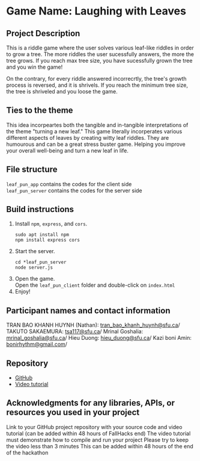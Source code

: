 # Game Name: Laughing with Leaves 

## Project Description
This is a riddle game where the user solves various leaf-like riddles in order to grow a tree. The more riddles the user sucessfully answers,
 the more the tree grows. If you reach max tree size, you have sucessfully grown the tree and you win the game!
 
 On the contrary, for every riddle answered incorrecrtly, the tree's growth process is reversed, and it is 
shrivels. If you reach the minimum tree size, the tree is shriveled and you loose the game.

## Ties to the theme
This idea incorpeartes both the tangible and in-tangible interpretations of the theme "turning a new leaf."
This game literally incorperates various different aspects of leaves by creating witty leaf riddles. They are humourous and can be a great
stress buster game. Helping you improve your overall well-being and turn a new leaf in life. 


## File structure
`leaf_pun_app` contains the codes for the client side \
`leaf_pun_server` contains the codes for the server side

## Build instructions
1. Install `npm`, `express`, and `cors`.
    ```
    sudo apt install npm
    npm install express cors
    ```
2. Start the server.
    ```
    cd *leaf_pun_server
    node server.js
    ```
3. Open the game.\
Open the `leaf_pun_client` folder and double-click on `index.html`
4. Enjoy!

## Participant names and contact information
TRAN BAO KHANH HUYNH (Nathan): tran_bao_khanh_huynh@sfu.ca/
TAKUTO SAKAEMURA: tsa117@sfu.ca/ 
Mrinal Goshalia: mrinal_goshalia@sfu.ca/
Hieu Duong: hieu_duong@sfu.ca/
Kazi boni Amin: bonirhythm@gmail.com/



## Repository
- [GitHub](https://github.com/dqhntt/Leaf-Pun-Quiz)
- [Video tutorial](tutorial.mp4)

## Acknowledgments for any libraries, APIs, or resources you used in your project
Link to your GitHub project repository with your source code and video tutorial (can be added within 48 hours of FallHacks end)
The video tutorial must demonstrate how to compile and run your project
Please try to keep the video less than 3 minutes 
This can be added within 48 hours of the end of the hackathon
